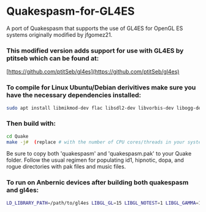 Quakespasm-for-GL4ES
=====================

A port of Quakespasm that supports the use of GL4ES for OpenGL ES systems originally modified by jfgomez21.

### This modified version adds support for use with GL4ES by ptitseb which can be found at:

[https://github.com/ptitSeb/gl4es](https://github.com/ptitSeb/gl4es)

### To compile for Linux Ubuntu/Debian derivitives make sure you have the necessary dependencies installed:

```bash
sudo apt install libmikmod-dev flac libsdl2-dev libvorbis-dev libogg-dev
```

### Then build with:

```bash
cd Quake
make -j#  (replace # with the number of CPU cores/threads in your system for faster compiling!)
```

Be sure to copy both 'quakespasm' and 'quakespasm.pak' to your Quake folder.
Follow the usual regimen for populating id1, hipnotic, dopa, and rogue directories with pak files and music files.

### To run on Anbernic devices after building both quakespasm and gl4es:
```bash
LD_LIBRARY_PATH=/path/to/gl4es LIBGL_GL=15 LIBGL_NOTEST=1 LIBGL_GAMMA=1.0 ./quakespasm
```
